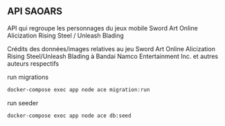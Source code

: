 ## API SAOARS

API qui regroupe les personnages du jeux mobile Sword Art Online Alicization Rising Steel / Unleash Blading

Crédits des données/images relatives au jeu Sword Art Online Alicization Rising Steel/Unleash Blading à Bandai Namco Entertainment Inc. et autres auteurs respectifs

run migrations
```sh
docker-compose exec app node ace migration:run
```

run seeder
```sh
docker-compose exec app node ace db:seed  
```
